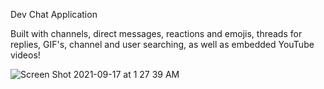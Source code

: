 Dev Chat Application

Built with channels, direct messages, reactions and emojis, threads for replies, GIF's, channel and user searching, as well as embedded YouTube videos!

![Screen Shot 2021-09-17 at 1 27 39 AM](https://user-images.githubusercontent.com/67943741/133729374-c0584f80-ef26-454c-981d-877acf1e564e.png)
